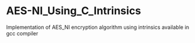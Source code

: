 # AES-NI_Using_C_Intrinsics
Implementation of AES_NI encryption algorithm using intrinsics available in gcc compiler
